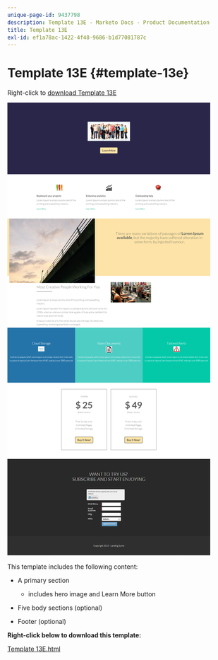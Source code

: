 ```yaml
---
unique-page-id: 9437798
description: Template 13E - Marketo Docs - Product Documentation
title: Template 13E
exl-id: ef1a78ac-1422-4f48-9686-b1d77081787c
---
```

# Template 13E {#template-13e}

Right-click to [download Template 13E](https://experienceleague.adobe.com/landing/marketo/lp-templates/template-13e.html)

![](assets/image2015-8-11-14-3a33-3a18.png)

This template includes the following content:

* A primary section

    * includes hero image and Learn More button

* Five body sections (optional)
* Footer (optional)

**Right-click below to download this template:**

[Template 13E.html](https://experienceleague.adobe.com/landing/marketo/lp-templates/template-13e.html)
